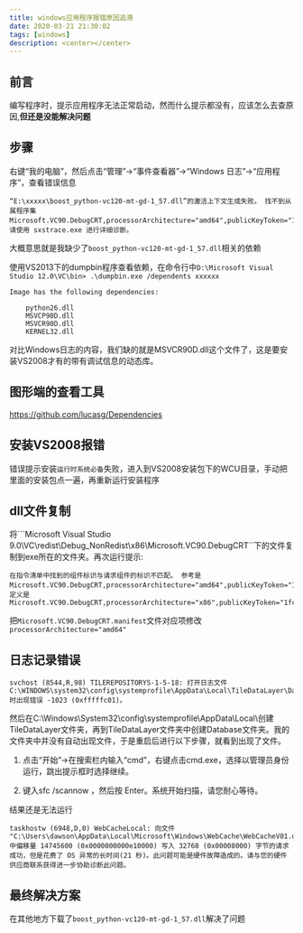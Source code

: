 ```yaml
---
title: windows应用程序报错原因追溯
date: 2020-03-21 21:30:02
tags: [windows]
description: <center></center>
---
```


## 前言

编写程序时，提示应用程序无法正常启动，然而什么提示都没有，应该怎么去查原因,**但还是没能解决问题**

## 步骤

右键“我的电脑”，然后点击“管理”→“事件查看器”→“Windows 日志”→“应用程序”，查看错误信息

```
“E:\xxxxx\boost_python-vc120-mt-gd-1_57.dll”的激活上下文生成失败。 找不到从属程序集 Microsoft.VC90.DebugCRT,processorArchitecture="amd64",publicKeyToken="1fc8b3b9a1e18e3b",type="win32",version="9.0.21022.8"。 请使用 sxstrace.exe 进行详细诊断。
```

大概意思就是我缺少了`boost_python-vc120-mt-gd-1_57.dll`相关的依赖

使用VS2013下的dumpbin程序查看依赖，在命令行中`D:\Microsoft Visual Studio 12.0\VC\bin> .\dumpbin.exe /dependents xxxxxx`

```
Image has the following dependencies:

    python26.dll
    MSVCP90D.dll
    MSVCR90D.dll
    KERNEL32.dll
```

对比Windows日志的内容，我们缺的就是MSVCR90D.dll这个文件了，这是要安装VS2008才有的带有调试信息的动态库。

## 图形端的查看工具

https://github.com/lucasg/Dependencies

## 安装VS2008报错

错误提示安装`运行时系统必备`失败，进入到VS2008安装包下的WCU目录，手动把里面的安装包点一遍，再重新运行安装程序

## dll文件复制

将```Microsoft Visual Studio 9.0\VC\redist\Debug_NonRedist\x86\Microsoft.VC90.DebugCRT``下的文件复制到exe所在的文件夹。再次运行提示:

```
在指令清单中找到的组件标识与请求组件的标识不匹配。 参考是 Microsoft.VC90.DebugCRT,processorArchitecture="amd64",publicKeyToken="1fc8b3b9a1e18e3b",type="win32",version="9.0.21022.8"。 定义是 Microsoft.VC90.DebugCRT,processorArchitecture="x86",publicKeyToken="1fc8b3b9a1e18e3b",type="win32",version="9.0.21022.8"
```

把`Microsoft.VC90.DebugCRT.manifest`文件对应项修改`processorArchitecture="amd64"`

## 日志记录错误

```
svchost (8544,R,98) TILEREPOSITORYS-1-5-18: 打开日志文件 C:\WINDOWS\system32\config\systemprofile\AppData\Local\TileDataLayer\Database\EDB.log 时出现错误 -1023 (0xfffffc01)。
```

然后在C:\Windows\System32\config\systemprofile\AppData\Local\创建TileDataLayer文件夹，再到TileDataLayer文件夹中创建Database文件夹。我的文件夹中并没有自动出现文件，于是重启后进行以下步骤，就看到出现了文件。

1. 点击“开始”->在搜索栏内输入“cmd”，右键点击cmd.exe，选择以管理员身份运行，跳出提示框时选择继续。

2. 键入sfc /scannow ，然后按 Enter。系统开始扫描，请您耐心等待。

结果还是无法运行

```
taskhostw (6948,D,0) WebCacheLocal: 向文件 "C:\Users\dawson\AppData\Local\Microsoft\Windows\WebCache\WebCacheV01.dat" 中偏移量 14745600 (0x0000000000e10000) 写入 32768 (0x00008000) 字节的请求成功，但是花费了 OS 异常的长时间(21 秒)。此问题可能是硬件故障造成的。请与您的硬件供应商联系获得进一步协助诊断此问题。
```

## 最终解决方案

在其他地方下载了`boost_python-vc120-mt-gd-1_57.dll`解决了问题